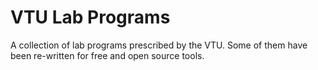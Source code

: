 VTU Lab Programs
================

A collection of lab programs prescribed by the VTU. Some of them have been re-written for free and open source tools.
